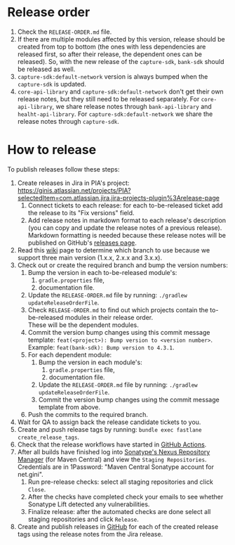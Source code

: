 # Release order
1. Check the `RELEASE-ORDER.md` file.
2. If there are multiple modules affected by this version, release should be created from top to bottom (the ones with less dependencies are released first, so after their release, the dependent ones can be released). So, with the new release of the `capture-sdk`, `bank-sdk` should be released as well.
3. `capture-sdk:default-network` version is always bumped when the `capture-sdk` is updated.
4. `core-api-library` and `capture-sdk:default-network` don't get their own release notes, but they still need to be released separately. For `core-api-library`, we share release notes through `bank-api-library` and `healht-api-library`. For `capture-sdk:default-network` we share the release notes through `capture-sdk`.

# How to release
To publish releases follow these steps:
1. Create releases in Jira in PIA's project: https://ginis.atlassian.net/projects/PIA?selectedItem=com.atlassian.jira.jira-projects-plugin%3Arelease-page
   1. Connect tickets to each release: for each to-be-released ticket add the release to its "Fix versions" field.
   2. Add release notes in markdown format to each release's description (you can copy and update the release notes of a previous release).  
      Markdown formatting is needed because these release notes will be published on GitHub's [releases page](https://github.com/gini/gini-mobile-android/releases).
2. Read this
   [wiki](https://ginis.atlassian.net/wiki/spaces/BANKING/pages/17236285/Support+multiple+Android+SDK+and+library+versions+parallely)
   page to determine which branch to use because we support three main version (1.x.x, 2.x.x and 3.x.x).
3. Check out or create the required branch and bump the version numbers:
   1. Bump the version in each to-be-released module's:
       1. `gradle.properties` file,
       2. documentation file.
   2. Update the `RELEASE-ORDER.md` file by running: `./gradlew updateReleaseOrderFile`.
   3. Check `RELEASE-ORDER.md` to find out which projects contain the to-be-released modules in their release order.  
      These will be the dependent modules.
   4. Commit the version bump changes using this commit message template: `feat(<project>): Bump version to <version number>`.  
      Example: `feat(bank-sdk): Bump version to 4.3.1`.
   5. For each dependent module:
      1. Bump the version in each module's:
          1. `gradle.properties` file,
          2. documentation file.
      2. Update the `RELEASE-ORDER.md` file by running: `./gradlew updateReleaseOrderFile`.
      3. Commit the version bump changes using the commit message template from above.
   6. Push the commits to the required branch.
4. Wait for QA to assign back the release candidate tickets to you. 
5. Create and push release tags by running: `bundle exec fastlane create_release_tags`.
6. Check that the release workflows have started in [GitHub Actions](https://github.com/gini/gini-mobile-android/actions). 
7. After all builds have finished log into [Sonatype's Nexus Repository Manager](https://oss.sonatype.org/#welcome)
   (for Maven Central) and view the `Staging Repositories`. Credentials are in 1Password: "Maven Central Sonatype account for net.gini".
   1. Run pre-release checks: select all staging repositories and click `Close`.
   2. After the checks have completed check your emails to see whether Sonatype Lift detected any vulnerabilities.
   3. Finalize release: after the automated checks are done select all staging repositories and click `Release`.
8. Create and publish releases in [GitHub](https://github.com/gini/gini-mobile-android/releases) for each of the created release tags using the release notes from the Jira release.

